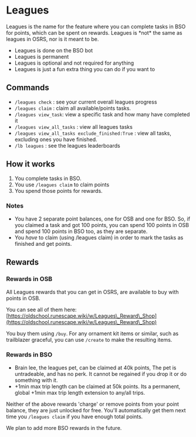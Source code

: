 # Leagues

Leagues is the name for the feature where you can complete tasks in BSO for points, which can be spent on rewards. Leagues is \*not\* the same as leagues in OSRS, nor is it meant to be.

* Leagues is done on the BSO bot
* Leagues is permanent
* Leagues is optional and not required for anything
* Leagues is just a fun extra thing you can do if you want to



## Commands

* `/leagues check` : see your current overall leagues progress
* `/leagues claim` : claim all available/points tasks.&#x20;
* `/leagues view_task`: view a specific task and how many have completed it
* `/leagues view_all_tasks` : view all leagues tasks
* `/leagues view_all_tasks exclude_finished:True` : view all tasks, excluding ones you have finished.
* `/lb leagues` : see the leagues leaderboards

## How it works

1. You complete tasks in BSO.
2. You use `/leagues claim` to claim points
3. You spend those points for rewards.

### Notes

* You have 2 separate point balances, one for OSB and one for BSO. So, if you claimed a task and got 100 points, you can spend 100 points in OSB and spend 100 points in BSO too, as they are separate.
* &#x20;You _have_ to claim (using /leagues claim) in order to mark the tasks as finished and get points.



## Rewards

### Rewards in OSB

All Leagues rewards that you can get in OSRS, are available to buy with points in OSB.

You can see all of them here: [https://oldschool.runescape.wiki/w/Leagues\_Reward\_Shop](https://oldschool.runescape.wiki/w/Leagues\_Reward\_Shop)

You buy them using `/buy`. For any ornament kit items or similar, such as trailblazer graceful, you can use `/create` to make the resulting items.

### Rewards in BSO

* Brain lee, the leagues pet, can be claimed at 40k points, The pet is untradeable, and has no perk. It cannot be regained if you drop it or do something with it.
* +1min max trip length can be claimed at 50k points. Its a permanent, global +1min max trip length extension to any/all trips.

Neither of the above rewards 'charge' or remove points from your point balance, they are just unlocked for free. You'll automatically get them next time you `/leagues claim` if you have enough total points.

We plan to add more BSO rewards in the future.





